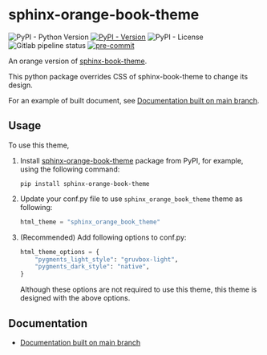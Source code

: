 # sphinx-orange-book-theme

![PyPI - Python Version](https://img.shields.io/pypi/pyversions/sphinx-orange-book-theme)
[![PyPI - Version](https://img.shields.io/pypi/v/sphinx-orange-book-theme)](https://pypi.org/project/sphinx-orange-book-theme/)
![PyPI - License](https://img.shields.io/pypi/l/sphinx-orange-book-theme)
![Gitlab pipeline status](https://img.shields.io/gitlab/pipeline-status/MusicScience37Projects%2Futility-libraries%2Fsphinx-orange-book-theme?branch=main)
[![pre-commit](https://img.shields.io/badge/pre--commit-enabled-brightgreen?logo=pre-commit&logoColor=white)](https://github.com/pre-commit/pre-commit)

An orange version of [sphinx-book-theme](https://sphinx-book-theme.readthedocs.io/en/latest/index.html).

This python package overrides CSS of sphinx-book-theme
to change its design.

For an example of built document, see
[Documentation built on main branch](https://sphinx-orange-book-theme-musicscience37projects--1dc46f9ab80e60.gitlab.io/).

## Usage

To use this theme,

1. Install
   [sphinx-orange-book-theme](https://pypi.org/project/sphinx-orange-book-theme/)
   package from PyPI, for example, using the following command:

   ```shell
   pip install sphinx-orange-book-theme
   ```

2. Update your conf.py file to use `sphinx_orange_book_theme` theme as following:

   ```python
   html_theme = "sphinx_orange_book_theme"
   ```

3. (Recommended) Add following options to conf.py:

   ```python
   html_theme_options = {
       "pygments_light_style": "gruvbox-light",
       "pygments_dark_style": "native",
   }
   ```

   Although these options are not required to use this theme,
   this theme is designed with the above options.

## Documentation

- [Documentation built on main branch](https://sphinx-orange-book-theme-musicscience37projects--1dc46f9ab80e60.gitlab.io/)
